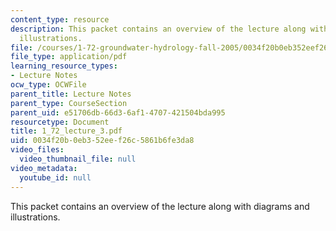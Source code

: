```yaml
---
content_type: resource
description: This packet contains an overview of the lecture along with diagrams and
  illustrations.
file: /courses/1-72-groundwater-hydrology-fall-2005/0034f20b0eb352eef26c5861b6fe3da8_1_72_lecture_3.pdf
file_type: application/pdf
learning_resource_types:
- Lecture Notes
ocw_type: OCWFile
parent_title: Lecture Notes
parent_type: CourseSection
parent_uid: e51706db-66d3-6af1-4707-421504bda995
resourcetype: Document
title: 1_72_lecture_3.pdf
uid: 0034f20b-0eb3-52ee-f26c-5861b6fe3da8
video_files:
  video_thumbnail_file: null
video_metadata:
  youtube_id: null
---
```

This packet contains an overview of the lecture along with diagrams and illustrations.

